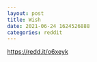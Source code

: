 ```yaml
--- 
layout: post 
title: Wish 
date: 2021-06-24 1624526888 
categories: reddit 
--- 
```

https://redd.it/o6xeyk